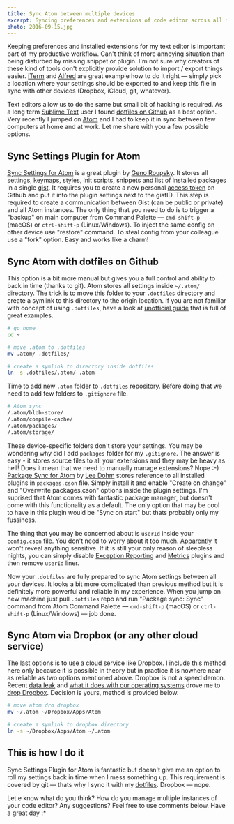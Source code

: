 ```yaml
---
title: Sync Atom between multiple devices
excerpt: Syncing preferences and extensions of code editor across all my devices is part of my workflow. These are few methods to do it with Atom by Github.
photo: 2016-09-15.jpg
---
```


Keeping preferences and installed extensions for my text editor is important part of my productive workflow. Can't think of more annoying situation than being disturbed by missing snippet or plugin. I'm not sure why creators of these kind of tools don't explicitly provide solution to import / export things easier. [iTerm](https://www.iterm2.com/) and [Alfred](https://www.alfredapp.com/) are great example how to do it right — simply pick a location where your settings should be exported to and keep this file in sync with other devices (Dropbox, iCloud, git, whatever).

Text editors allow us to do the same but small bit of hacking is required. As a long term [Sublime Text](https://www.sublimetext.com/) user I found [dotfiles on Github](https://dotfiles.github.io/) as a best option. Very recently I jumped on [Atom](https://atom.io/) and I had to keep it in sync between few computers at home and at work. Let me share with you a few possible options.

## Sync Settings Plugin for Atom

[Sync Settings for Atom](https://atom.io/packages/sync-settings) is a great plugin by [Geno Roupsky](https://github.com/groupsky). It stores all settings, keymaps, styles, init scripts, snippets and list of installed packages in a single  [gist](https://gist.github.com/). It requires you to create a new personal [access token](https://github.com/settings/tokens/new) on Github and put it into the plugin settings next to the gistID. This step is required to create a communication between Gist (can be public or private) and all Atom instances. The only thing that you need to do is to trigger a "backup" on main computer from Command Palette — `cmd-shift-p` (macOS) or `ctrl-shift-p` (Linux/Windows). To inject the same config on other device use "restore" command. To steal config from your colleague use a "fork" option. Easy and works like a charm!

## Sync Atom with dotfiles on Github

This option is a bit more manual but gives you a full control and ability to back in time (thanks to git). Atom stores all settings inside `~/.atom/` directory. The trick is to move this folder to your `.dotfiles` directory and create a symlink to this directory to the origin location. If you are not familiar with concept of using `.dotfiles`, have a look at [unofficial guide](https://dotfiles.github.io/) that is full of great examples.

```bash
# go home
cd ~

# move .atom to .dotfiles
mv .atom/ .dotfiles/

# create a symlink to directory inside dotfiles
ln -s .dotfiles/.atom/ .atom
```

Time to add new `.atom` folder to `.dotfiles` repository. Before doing that we need to add few folders to `.gitignore` file.

```bash
# Atom sync
/.atom/blob-store/
/.atom/compile-cache/
/.atom/packages/
/.atom/storage/
```

These device-specific folders don't store your settings. You may be wondering why did I add `packages` folder for my `.gitignore`. The answer is easy - it stores source files to all your extensions and they may be heavy as hell! Does it mean that we need to manually manage extensions? Nope :-) [Package Sync for Atom](https://atom.io/packages/package-sync) by [Lee Dohm](https://github.com/lee-dohm) stores reference to all installed plugins in `packages.cson` file. Simply install it and enable "Create on change" and "Overwrite packages.cson" options inside the plugin settings. I'm suprised that Atom comes with fantastic package manager, but doesn't come with this functionality as a default. The only option that may be cool to have in this plugin would be "Sync on start" but thats probably only my fussiness.

The thing that you may be concerned about is `userId` inside your `config.cson` file. You don't need to worry about it too much. [Apparently](https://github.com/atom/metrics/issues/18#issuecomment-36484448) it won't reveal anything sensitive. If it is still your only reason of sleepless nights, you can simply disable [Exception Reporting](https://atom.io/packages/exception-reporting) and [Metrics](https://atom.io/packages/metrics) plugins and then remove `userId` liner.

Now your `.dotfiles` are fully prepared to sync Atom settings between all your devices. It looks a bit more complicated than previous method but it is definitely more powerful and reliable in my experience. When you jump on new machine just pull `.dotfiles` repo and run "Package sync: Sync" command from Atom Command Palette — `cmd-shift-p` (macOS) or `ctrl-shift-p` (Linux/Windows) — job done.

## Sync Atom via Dropbox (or any other cloud service)

The last options is to use a cloud service like Dropbox. I include this method here only because it is possible in theory but in practice it is nowhere near as reliable as two options mentioned above. Dropbox is not a speed demon. Recent [data leak](https://www.troyhunt.com/the-dropbox-hack-is-real/) and [what it does with our operating systems](http://applehelpwriter.com/2016/08/29/discovering-how-dropbox-hacks-your-mac/) drove me to [drop Dropbox](http://www.drop-dropbox.com/). Decision is yours, method is provided below.

```bash
# move atom dro dropbox
mv ~/.atom ~/Dropbox/Apps/Atom

# create a symlink to dropbox directory
ln -s ~/Dropbox/Apps/Atom ~/.atom
```

## This is how I do it

Sync Settings Plugin for Atom is fantastic but doesn't give me an option to roll my settings back in time when I mess something up. This requirement is covered by git — thats why I sync it with my [dotfiles](https://github.com/pawelgrzybek/dotfiles). Dropbox — nope.

Let e know what do you think? How do you manage multiple instances of your code editor? Any suggestions? Feel free to use comments below. Have a great day :*
